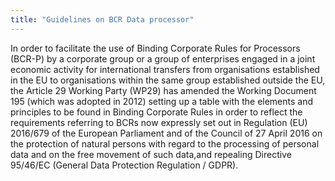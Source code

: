 ```yaml
---
title: "Guidelines on BCR Data processor"
---
```


In  order  to  facilitate  the  use  of  Binding  Corporate  Rules  for  Processors  (BCR-P)  by  a  corporate   group   or   a   group   of   enterprises   engaged   in   a   joint   economic   activity   for   international  transfers  from  organisations  established  in  the  EU  to  organisations  within  the  same  group  established  outside  the  EU,  the  Article  29  Working  Party  (WP29)  has  amended  the Working Document 195 (which was adopted in 2012) setting up a table with the elements and  principles  to  be  found  in  Binding  Corporate  Rules  in  order  to  reflect  the  requirements referring  to  BCRs  now  expressly  set  out  in Regulation  (EU)  2016/679  of  the  European  Parliament  and  of  the  Council  of  27  April  2016  on  the  protection  of  natural  persons  with  regard  to  the  processing  of  personal  data  and  on  the  free  movement  of  such  data,and repealing Directive 95/46/EC (General Data Protection Regulation / GDPR).

